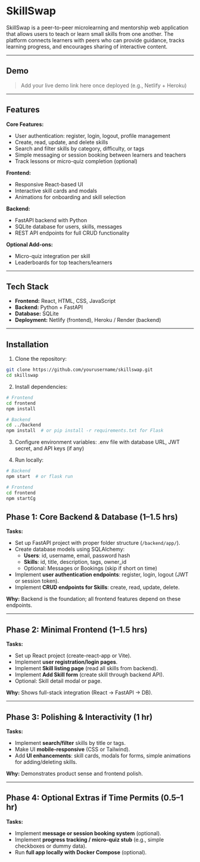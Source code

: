 # SkillSwap

SkillSwap is a peer-to-peer microlearning and mentorship web application that allows users to teach or learn small skills from one another. The platform connects learners with peers who can provide guidance, tracks learning progress, and encourages sharing of interactive content.

---

## Demo

> Add your live demo link here once deployed (e.g., Netlify + Heroku)

---

## Features

**Core Features:**
- User authentication: register, login, logout, profile management
- Create, read, update, and delete skills
- Search and filter skills by category, difficulty, or tags
- Simple messaging or session booking between learners and teachers
- Track lessons or micro-quiz completion (optional)

**Frontend:**
- Responsive React-based UI
- Interactive skill cards and modals
- Animations for onboarding and skill selection

**Backend:**
- FastAPI backend with Python
- SQLite database for users, skills, messages
- REST API endpoints for full CRUD functionality

**Optional Add-ons:**
- Micro-quiz integration per skill
- Leaderboards for top teachers/learners

---

## Tech Stack

- **Frontend:** React, HTML, CSS, JavaScript
- **Backend:** Python + FastAPI
- **Database:** SQLite 
- **Deployment:** Netlify (frontend), Heroku / Render (backend)

---

## Installation

1. Clone the repository:

```bash
git clone https://github.com/yourusername/skillswap.git
cd skillswap
```

2. Install dependencies:

```bash
# Frontend
cd frontend
npm install

# Backend
cd ../backend
npm install  # or pip install -r requirements.txt for Flask
```

3. Configure environment variables: .env file with database URL, JWT secret, and API keys (if any)

4. Run locally:

```bash
# Backend
npm start  # or flask run

# Frontend
cd frontend
npm startCg
```


## Phase 1: Core Backend & Database (1–1.5 hrs)

**Tasks:**
- Set up FastAPI project with proper folder structure (`/backend/app/`).
- Create database models using SQLAlchemy:
  - **Users**: id, username, email, password hash
  - **Skills**: id, title, description, tags, owner_id
  - Optional: Messages or Bookings (skip if short on time)
- Implement **user authentication endpoints**: register, login, logout (JWT or session token).
- Implement **CRUD endpoints for Skills**: create, read, update, delete.

**Why:** Backend is the foundation; all frontend features depend on these endpoints.

---

## Phase 2: Minimal Frontend (1–1.5 hrs)

**Tasks:**
- Set up React project (create-react-app or Vite).
- Implement **user registration/login pages**.
- Implement **Skill listing page** (read all skills from backend).
- Implement **Add Skill form** (create skill through backend API).
- Optional: Skill detail modal or page.

**Why:** Shows full-stack integration (React → FastAPI → DB).

---

## Phase 3: Polishing & Interactivity (1 hr)

**Tasks:**
- Implement **search/filter** skills by title or tags.
- Make UI **mobile-responsive** (CSS or Tailwind).
- Add **UI enhancements**: skill cards, modals for forms, simple animations for adding/deleting skills.

**Why:** Demonstrates product sense and frontend polish.

---

## Phase 4: Optional Extras if Time Permits (0.5–1 hr)

**Tasks:**
- Implement **message or session booking system** (optional).
- Implement **progress tracking / micro-quiz stub** (e.g., simple checkboxes or dummy data).
- Run **full app locally with Docker Compose** (optional).